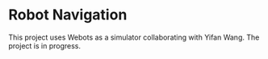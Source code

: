 # Robot Navigation 

This project uses Webots as a simulator collaborating with Yifan Wang. The project is in progress.